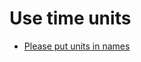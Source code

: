 # Use time units
- [Please put
units in names](https://ruudvanasseldonk.com/2022/03/20/please-put-units-in-names)
